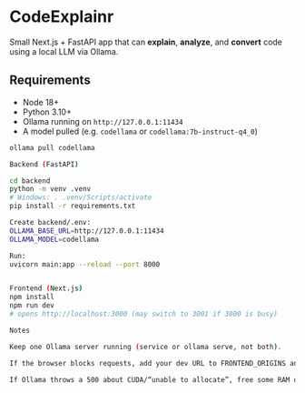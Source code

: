 # CodeExplainr

Small Next.js + FastAPI app that can **explain**, **analyze**, and **convert** code using a local LLM via Ollama.

## Requirements
- Node 18+
- Python 3.10+
- Ollama running on `http://127.0.0.1:11434`
- A model pulled (e.g. `codellama` or `codellama:7b-instruct-q4_0`)

```bash
ollama pull codellama

Backend (FastAPI)

cd backend
python -m venv .venv
# Windows: . .venv/Scripts/activate
pip install -r requirements.txt

Create backend/.env:
OLLAMA_BASE_URL=http://127.0.0.1:11434
OLLAMA_MODEL=codellama

Run:
uvicorn main:app --reload --port 8000


Frontend (Next.js)
npm install
npm run dev
# opens http://localhost:3000 (may switch to 3001 if 3000 is busy)

Notes

Keep one Ollama server running (service or ollama serve, not both).

If the browser blocks requests, add your dev URL to FRONTEND_ORIGINS and restart the backend.

If Ollama throws a 500 about CUDA/“unable to allocate”, free some RAM or use the 7b-instruct-q4_0 tag.

